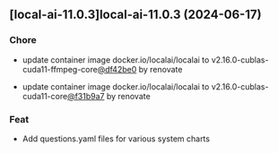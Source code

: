 

## [local-ai-11.0.3]local-ai-11.0.3 (2024-06-17)

### Chore



- update container image docker.io/localai/localai to v2.16.0-cublas-cuda11-ffmpeg-core[@df42be0](https://github.com/df42be0) by renovate

- update container image docker.io/localai/localai to v2.16.0-cublas-cuda11-core[@f31b9a7](https://github.com/f31b9a7) by renovate

### Feat



- Add questions.yaml files for various system charts